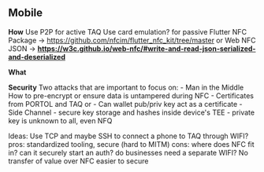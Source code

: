 ## Mobile

**How**
Use P2P for active TAQ
Use card emulation? for passive
Flutter NFC Package  → https://github.com/nfcim/flutter_nfc_kit/tree/master
or 
Web NFC JSON → **https://w3c.github.io/web-nfc/#write-and-read-json-serialized-and-deserialized**

**What**

**Security**
	Two attacks that are important to focus on:
	- Man in the Middle
		How to pre-encrypt or ensure data is untampered during NFC
		- Certificates from PORTOL and TAQ 
			or
		- Can wallet pub/priv key act as a certificate
	- Side Channel 
		- secure key storage and hashes inside device's TEE
		- private key is unknown to all, even NFQ

Ideas: 
Use TCP and maybe SSH to connect a phone to TAQ through WIFI?
	pros: standardized tooling, secure (hard to MITM) 
	cons: where does NFC fit in? can it securely start an auth? do businesses need a separate WIFI?
No transfer of value over NFC
	easier to secure


